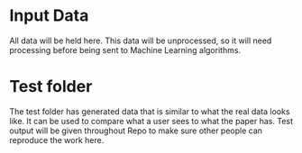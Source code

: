# Input Data
All data will be held here. This data will be unprocessed, so it will need processing before being sent to Machine Learning algorithms.

# Test folder
The test folder has generated data that is similar to what the real data looks like. It can be used to compare what a user sees to what the paper has. Test output will be given throughout Repo to make sure other people can reproduce the work here.
